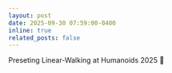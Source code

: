 ```yaml
---
layout: post
date: 2025-09-30 07:59:00-0400
inline: true
related_posts: false
---
```


Preseting Linear-Walking at Humanoids 2025 🎤
